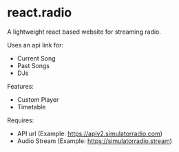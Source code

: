 # react.radio
A lightweight react based website for streaming radio.

Uses an api link for:
 - Current Song
 - Past Songs
 - DJs
 
Features:
 - Custom Player
 - Timetable
 
Requires:
 - API url (Example: https://apiv2.simulatorradio.com)
 - Audio Stream (Example: https://simulatorradio.stream)
